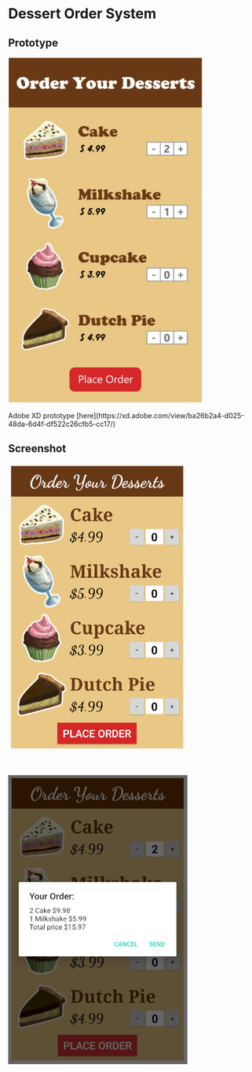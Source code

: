 # Dessert Order System

## Prototype
<p align="left">
  <img src="https://github.com/tix123/Dessert-Order-System/blob/master/screenshots/Screenshot_prototype.jpg">
</p>
Adobe XD prototype [here](https://xd.adobe.com/view/ba26b2a4-d025-48da-6d4f-df522c26cfb5-cc17/)

## Screenshot

<p align="left">
  <img src="https://github.com/tix123/Dessert-Order-System/blob/master/screenshots/Screenshot_01.jpg">
</p>
<br>
<p align="left">
  <img src="https://github.com/tix123/Dessert-Order-System/blob/master/screenshots/Screenshot_02.jpg">
</p>
